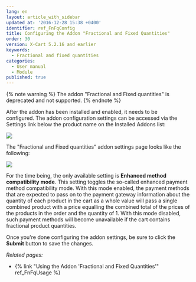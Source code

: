 ```yaml
---
lang: en
layout: article_with_sidebar
updated_at: '2016-12-28 15:38 +0400'
identifier: ref_FnFqConfig
title: Configuring the Addon "Fractional and Fixed Quantities"
order: 30
version: X-Cart 5.2.16 and earlier
keywords:
  - Fractional and fixed quantities
categories:
  - User manual
  - Module
published: true
---
```

{% note warning %} The addon "Fractional and Fixed quantities" is deprecated and not supported. {% endnote %}

After the addon has been installed and enabled, it needs to be configured. The addon configuration settings can be accessed via the Settings link below the product name on the Installed Addons list:

![]({{site.baseurl}}/attachments/9666738/9634072.png)

The "Fractional and Fixed quantities" addon settings page looks like the following:

![]({{site.baseurl}}/attachments/9666738/9634073.png)

For the time being, the only available setting is **Enhanced method compatibility mode**. This setting toggles the so-called enhanced payment method compatibility mode. With this mode enabled, the payment methods that are expected to pass on to the payment gateway information about the quantity of each product in the cart as a whole value will pass a single combined product with a price equalling the combined total of the prices of the products in the order and the quantity of 1\. With this mode disabled, such payment methods will become unavailable if the cart contains fractional product quantities.

Once you're done configuring the addon settings, be sure to click the **Submit** button to save the changes.

_Related pages:_

*   {% link "Using the Addon 'Fractional and Fixed Quantities'" ref_FnFqUsage %}
